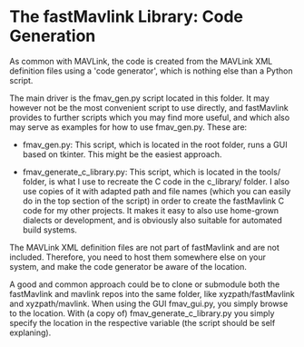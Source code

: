 
# The fastMavlink Library: Code Generation #

As common with MAVLink, the code is created from the MAVLink XML definition files using a 'code generator', which is nothing else than a Python script. 

The main driver is the fmav_gen.py script located in this folder. It may however not be the most convenient script to use directly, and fastMavlink provides to further scripts which you may find more useful, and which also may serve as examples for how to use fmav_gen.py. These are:

* fmav_gen.py: This script, which is located in the root folder, runs a GUI based on tkinter. This might be the easiest approach.

* fmav_generate_c_library.py: This script, which is located in the tools/ folder, is what I use to recreate the C code in the c_library/ folder. I also use copies of it with adapted path and file names (which you can easily do in the top section of the script) in order to create the fastMavlink C code for my other projects. It makes it easy to also use home-grown dialects or development, and is obviously also suitable for automated build systems.  

The MAVLink XML definition files are not part of fastMavlink and are not included. Therefore, you need to host them somewhere else on your system, and make the code generator be aware of the location. 

A good and common approach could be to clone or submodule both the fastMavlink and mavlink repos into the same folder, like xyzpath/fastMavlink and xyzpath/mavlink. When using the GUI fmav_gui.py, you simply browse to the location. With (a copy of) fmav_generate_c_library.py you simply specify the location in the respective variable (the script should be self explaning).



